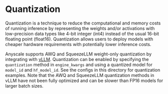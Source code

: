 # Quantization 

Quantization is a technique to reduce the computational and memory costs of running inference by representing the weights and/or activations with low-precision data types like 4-bit integer (int4) instead of the usual 16-bit floating point (float16).
Quantization allows users to deploy models with cheaper hardware requirements with potentially lower inference costs. 

Anyscale supports AWQ and SqueezeLLM weight-only quantization by integrating with [vLLM](https://github.com/vllm-project/vllm). Quantization can be enabled by specifying the `quantization` method in `engine_kwargs` and using a quantized model for `model_id` and `hf_model_id`. See the configs in this directory for quantization examples. Note that the AWQ and SqueezeLLM quantization methods in vLLM have not been fully optimized and can be slower than FP16 models for larger batch sizes. 